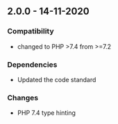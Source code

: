 ## 2.0.0 - 14-11-2020

### Compatibility
 - changed to PHP >7.4 from >=7.2
 
### Dependencies
 - Updated the code standard

### Changes
 - PHP 7.4 type hinting 
